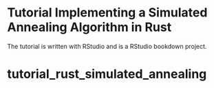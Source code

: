 # Tutorial Implementing a Simulated Annealing Algorithm in Rust

The tutorial is written with RStudio and is a RStudio bookdown project.
# tutorial_rust_simulated_annealing
